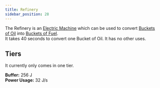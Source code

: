 ```yaml
---
title: Refinery
sidebar_position: 28
---
```


The Refinery is an [Electric Machine](Electric-Machines) which can be used to convert [Buckets of Oil](Bucket-of-Oil) into [Buckets of Fuel](Bucket-of-Fuel).  
It takes 40 seconds to convert one Bucket of Oil. It has no other uses.

## Tiers

It currently only comes in one tier.

**Buffer:** 256 J  
**Power Usage:** 32 J/s  
